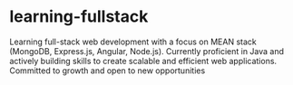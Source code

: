 # learning-fullstack
Learning full-stack web development with a focus on MEAN stack (MongoDB, Express.js, Angular, Node.js). Currently proficient in Java and actively building skills to create scalable and efficient web applications. Committed to growth and open to new opportunities
